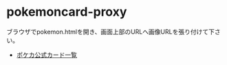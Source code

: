 # pokemoncard-proxy

ブラウザでpokemon.htmlを開き、画面上部のURLへ画像URLを張り付けて下さい。

- [ポケカ公式カード一覧](https://www.pokemon-card.com/card-search/)
